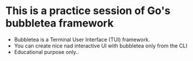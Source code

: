# This is a practice session of Go's bubbletea framework

- Bubbletea is a Terminal User Interface (TUI) framework.
- You can create nice nad interactive UI with bubbletea only from the CLI
- Educational purpose only..
